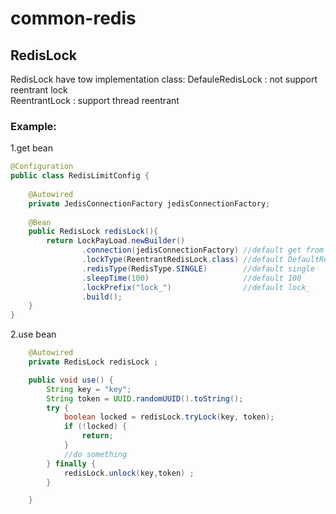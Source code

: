 # common-redis

## RedisLock

RedisLock have tow implementation class:
  DefauleRedisLock : not support reentrant lock<br/>
  ReentrantLock : support thread reentrant

### Example:

1.get bean
```java
@Configuration
public class RedisLimitConfig {
  
    @Autowired
    private JedisConnectionFactory jedisConnectionFactory;
    
    @Bean
    public RedisLock redisLock(){
        return LockPayLoad.newBuilder()
                .connection(jedisConnectionFactory) //default get from spring ioc
                .lockType(ReentrantRedisLock.class) //default DefaultRedisLock
                .redisType(RedisType.SINGLE)        //default single
                .sleepTime(100)                     //default 100
                .lockPrefix("lock_")                //default lock_
                .build();
    }
}
```
2.use bean
```java
    @Autowired
    private RedisLock redisLock ;

    public void use() {
        String key = "key";
        String token = UUID.randomUUID().toString();
        try {
            boolean locked = redisLock.tryLock(key, token);
            if (!locked) {
                return;
            }
            //do something
        } finally {
            redisLock.unlock(key,token) ;
        }

    }
```


